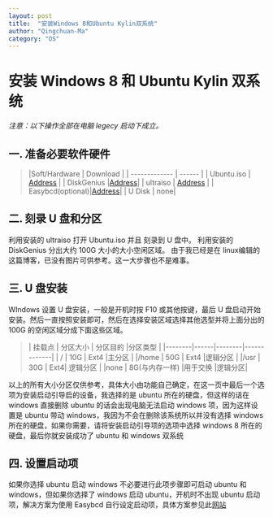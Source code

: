 ```yaml
---
layout: post
title:  "安装Windows 8和Ubuntu Kylin双系统"
author: "Qingchuan-Ma"
category: "OS"
---
```


# 安装 Windows 8 和 Ubuntu Kylin 双系统


_*注意：以下操作全部在电脑 legecy 启动下成立。*_

## 一. 准备必要软件硬件

>|Soft/Hardware    |  Download         |
| ------------- | ------     |
| Ubuntu.iso      | [Address](http://cn.ubuntu.com/download/) |
| DiskGenius |[Address](http://www.diskgenius.cn/download.php)|
| ultraiso |    [Address](https://cn.ultraiso.net/xiazai.html)   |
| Easybcd(optional)|[Address](http://www.onlinedown.net/soft/58174.html)|
| U Disk   | none|  

## 二. 刻录 U 盘和分区

利用安装的 ultraiso 打开 Ubuntu.iso 并且 刻录到 U 盘中。
利用安装的 DiskGenius 分出大约 100G 大小的大小空闲区域。
由于我已经是在 linux编辑的这篇博客，已没有图片可供参考。这一大步骤也不是难事。

## 三. U 盘安装

WIndows 设置 U 盘安装，一般是开机时按 F10 或其他按键，最后 U 盘启动开始安装。然后一直按照安装即可，然后在选择安装区域选择其他选型并将上面分出的 100G 的空闲区域分成下面这些区域。

>  | 挂载点 | 分区大小 | 分区目的 |分区类型 |
  |--------|------|--------|-------------|
  |  /    | 10G     |   Ext4 |主分区   |
|/home  | 50G     |   Ext4 |逻辑分区 |
|/usr   | 30G     |   Ext4| 逻辑分区 |
|none   | 8G(与内存一样) |用于交换 |逻辑分区|



以上的所有大小分区仅供参考，具体大小由功能自己确定，在这一页中最后一个选项为安装启动引导启的设备，我选择的是 ubuntu 所在的硬盘，但这样的话在 windows 直接删除 ubuntu 的话会出现电脑无法启动 windows 项，因为这样设置是 ubuntu 带动 windows，我因为不会在删除该系统所以并没有选择 windows 所在的硬盘，如果你需要，请将安装启动引导项的选项中选择 windows 8 所在的硬盘，最后你就安装成功了 ubuntu 和 windows 双系统

## 四. 设置启动项
如果你选择 ubuntu 启动 windows 不必要进行此项步骤即可启动 ubuntu 和 windows，但如果你选择了 windows 启动 ubuntu，开机时不出现 ubuntu 启动项，解决方案为使用 Easybcd 自行设定启动项，具体方案参见此[网站](https://jingyan.baidu.com/article/c35dbcb0f2f0458916fcbc06.html)
